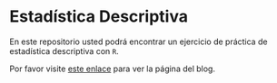 # Estadística Descriptiva
En este repositorio usted podrá encontrar un ejercicio de práctica de estadística descriptiva con `R`.

Por favor visite [este enlace](https://estadistica-jmg.netlify.com/) para ver la página del blog.
